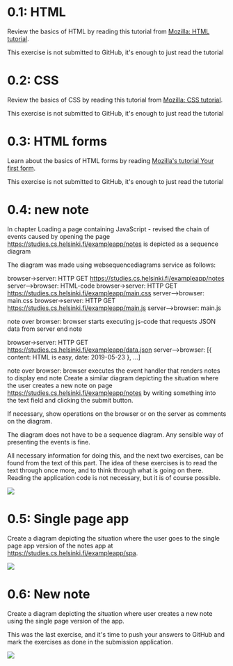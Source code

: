 # 0.1: HTML
Review the basics of HTML by reading this tutorial from [Mozilla: HTML tutorial](https://developer.mozilla.org/en-US/docs/Learn/Getting_started_with_the_web/HTML_basics).

This exercise is not submitted to GitHub, it's enough to just read the tutorial


# 0.2: CSS
Review the basics of CSS by reading this tutorial from [Mozilla: CSS tutorial](https://developer.mozilla.org/en-US/docs/Learn/Getting_started_with_the_web/CSS_basics).

This exercise is not submitted to GitHub, it's enough to just read the tutorial


# 0.3: HTML forms
Learn about the basics of HTML forms by reading [Mozilla's tutorial Your first form](https://developer.mozilla.org/en-US/docs/Learn/HTML/Forms/Your_first_HTML_form).

This exercise is not submitted to GitHub, it's enough to just read the tutorial


# 0.4: new note
In chapter Loading a page containing JavaScript - revised the chain of events caused by opening the page https://studies.cs.helsinki.fi/exampleapp/notes is depicted as a sequence diagram

The diagram was made using websequencediagrams service as follows:

browser->server: HTTP GET https://studies.cs.helsinki.fi/exampleapp/notes
server-->browser: HTML-code
browser->server: HTTP GET https://studies.cs.helsinki.fi/exampleapp/main.css
server-->browser: main.css
browser->server: HTTP GET https://studies.cs.helsinki.fi/exampleapp/main.js
server-->browser: main.js

note over browser:
browser starts executing js-code
that requests JSON data from server 
end note

browser->server: HTTP GET https://studies.cs.helsinki.fi/exampleapp/data.json
server-->browser: [{ content: HTML is easy, date: 2019-05-23 }, ...]

note over browser:
browser executes the event handler
that renders notes to display
end note
Create a similar diagram depicting the situation where the user creates a new note on page https://studies.cs.helsinki.fi/exampleapp/notes by writing something into the text field and clicking the submit button.

If necessary, show operations on the browser or on the server as comments on the diagram.

The diagram does not have to be a sequence diagram. Any sensible way of presenting the events is fine.

All necessary information for doing this, and the next two exercises, can be found from the text of this part. The idea of these exercises is to read the text through once more, and to think through what is going on there. Reading the application code is not necessary, but it is of course possible.

<img src="https://www.websequencediagrams.com/cgi-bin/cdraw?lz=dGl0bGUgMC40IE5ldyBOb3RlCgoKbm90ZSBsZWZ0IG9mIEJyb3dzZXI6IFVzZXIgY2xpY2tzIGJ1dHRvbiB0byBzZW5kIGlucHV0IHRvIHRoZSBzZXJ2ZXIKADEHLT5TAAsFOiBIVFRQIFBPU1QgcmVxdWVzdCBzZW4AMQUvbmV3X25vdGUAdAZyaWdoAHYFADIIADwGIGNyZWF0ZXMgYSBuZXcgb2JqZWN0IGFuZCBhZGRzAHYIYXJyYXkgY2FsbGVkIG5vdGVzCgB7Bi0-AIFBCQCBBQVzdGF0dXMgY29kZSAzMDIgKHJlZGlyZWN0LWFza3MgYgCBcQYgdG8gZG8AbAcAgT0FR0VUAIEuBm90ZXMpAIFQF0dFAIFcCgAkCQB1FE1MAH0FACUiOiBtYWluLmNzAIE9EwARCQAeKGoALRhqcwCDZhcAg38HIHJlYWRzIGpzIHdoaWNoIHRyaWdnZXJzAIFkDWZvcgCCcwcAgXsiZm9yIGRhdGEuanNvbgCDGBIAEgkgKHJhdwAlBSBvZgCEYgUAgnkHAIERHndyaQCELQUAhBAFb2YAOwYAhSEHcGFnZQ&s=default">

# 0.5: Single page app
Create a diagram depicting the situation where the user goes to the single page app version of the notes app at https://studies.cs.helsinki.fi/exampleapp/spa.

<img src="https://www.websequencediagrams.com/cgi-bin/cdraw?lz=dGl0bGUgMC41IFNpbmdsZSBQYWdlIEFwcAoKCm5vdGUgbGVmdCBvZiBCcm93c2VyOiBVc2VyIGdvZXMgdG8gL2V4YW1wbGVhcHAvc3BhCgoAIActPlNlcnZlcjogSFRUUCBHRVQgcmVxdWVzdAAxBXNwYQoAGwYtPgBQCUhUTUwgY29kZQAjIjogbWFpbi5jc3MANRIAEQkAIyNzcGEuagAxEwASBiBcKGpzIG1hbmlwdWxhdGVzIHMAgh4GaHRtbCBmaWxlIGNvbnRlbnQgaW4gU1BBJ3MpAIIeFwCCNwcgcmVhZHMAVwh3aGljaCB0cmlnZ2VycwCCGA1mb3Igbm90ZQCBIyMAJwVkYXRhLmpzb24AgkUSABIJIChyYXcAJQUgb2YgdGhlAFwGAIETIHdyaXRlcyBhcnJheSBvZgA7BnRvADwFcGFnZQ&s=default">


# 0.6: New note
Create a diagram depicting the situation where user creates a new note using the single page version of the app.

This was the last exercise, and it's time to push your answers to GitHub and mark the exercises as done in the submission application.

<img src="https://www.websequencediagrams.com/cgi-bin/cdraw?lz=dGl0bGUgMC42IE5ldyBOb3RlCgoKCm5vdGUgbGVmdCBvZiBCcm93c2VyOiBVc2VyIHN1Ym1pdHMgZm9ybSBhdCAvc3BhLiA8Rm9ybT4gZG9lcyBub3QgaGF2ZSBhY3Rpb24gb3IgbWV0aG9kIGF0dHJpYnV0ZXMASxdqcyBoYW5kbGVzIGV2ZW50OiBwcgAEBXMgZGVmYXVsdABMCWYgc2VuZGluZyBkYXRhIChhbmQgY2F1c2luZyBHRVQgcmVxdWVzdCksIGNyZWEAWRpuZXcgbm90ZSwgYW5kIGFkZHMgdG8gdGhlIGxpc3QuIFRoZSBiAIF8BiB0aGVuAHIFcwAcBQB0BXZpYSBKU09OAC4IU2VydmVyCgCCLgctPgAKBjogSFRUUCBQT1MAgREJIHRvIC9uZXdfbm90ZV9zcGEAgnAGcmlnaACCcgUAMQgASwYgdXBkYXRlcwCBEQUgd2l0aACBNQVjb250ZW50CgBwBi0-AIMjCQAvB3Jlc3BvbmRzACwGc3RhdHVzIGNvZGUgMjAxAIITB2QAg1gXAINxByBzdGF5cyBvbiBzYW1lIHBhZ2UAgiYFAIICBm5vIGZ1cnRoAGcFAIJtBXM&s=default">
